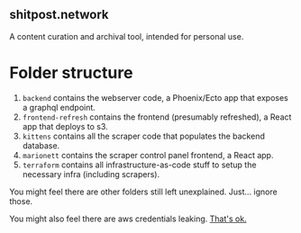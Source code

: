 ## shitpost.network
A content curation and archival tool, intended for personal use.

# Folder structure
1. `backend` contains the webserver code, a Phoenix/Ecto app that exposes a graphql endpoint.
1. `frontend-refresh` contains the frontend (presumably refreshed), a React app that deploys to s3.
1. `kittens` contains all the scraper code that populates the backend database.
1. `marionett` contains the scraper control panel frontend, a React app.
1. `terraform` contains all infrastructure-as-code stuff to setup the necessary infra (including scrapers).

You might feel there are other folders still left unexplained. Just... ignore those.

You might also feel there are aws credentials leaking. [That's ok.](https://i.kym-cdn.com/entries/icons/mobile/000/001/461/Good_Luck_I_m_Behind_7_Proxies.jpg)
